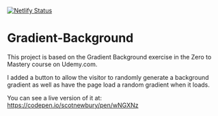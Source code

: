 [![Netlify Status](https://api.netlify.com/api/v1/badges/6a35512a-afc1-4488-a0f9-67d914a9f10c/deploy-status)](https://app.netlify.com/sites/newbury-gradient-background/deploys)

# Gradient-Background

This project is based on the Gradient Background exercise in the Zero to Mastery course on Udemy.com.

I added a button to allow the visitor to randomly generate a background gradient as well as have the page load a random gradient when it loads.

You can see a live version of it at: https://codepen.io/scotnewbury/pen/wNGXNz
